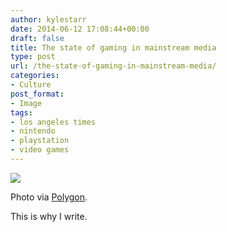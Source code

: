```yaml
---
author: kylestarr
date: 2014-06-12 17:08:44+00:00
draft: false
title: The state of gaming in mainstream media
type: post
url: /the-state-of-gaming-in-mainstream-media/
categories:
- Culture
post_format:
- Image
tags:
- los angeles times
- nintendo
- playstation
- video games
---
```


![](http://cdn2.vox-cdn.com/uploads/chorus_image/image/34254913/Bp8QMIsCQAE1Lz6.0_cinema_1920.0.jpg)


Photo via [Polygon](http://www.polygon.com/2014/6/12/5803908/nintendo-now-making-playstations-according-to-l-a-times).

This is why I write.
